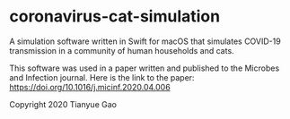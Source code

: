 # coronavirus-cat-simulation
A simulation software written in Swift for macOS that simulates COVID-19 transmission in a community of human households and cats.

This software was used in a paper written and published to the Microbes and Infection journal. Here is the link to the paper: https://doi.org/10.1016/j.micinf.2020.04.006

Copyright 2020 Tianyue Gao
